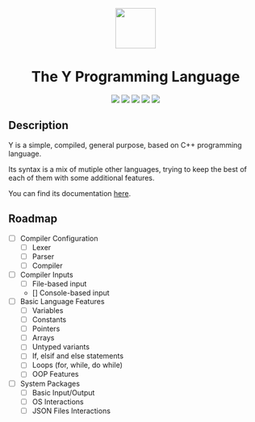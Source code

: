 <div align="center">
  <p>
    <img width="80" src="https://user-images.githubusercontent.com/99663083/191799790-a018c61b-4bfa-4e2b-b8fe-4ccf5d175756.png">
  </p>
  <h1>The Y Programming Language</h1>
  <div>
    <img src="https://img.shields.io/badge/version-ALPHA-524fff?style=for-the-badge">
    <img src="https://img.shields.io/badge/Status-In%20Progress-7aff7a?style=for-the-badge">
    <img src="https://img.shields.io/github/languages/code-size/the-ylang/y?label=size&style=for-the-badge">
    <img src="https://img.shields.io/badge/Made%20in-C++-00599C?logo=cplusplus&style=for-the-badge">
    <img src="https://img.shields.io/badge/Supported-Windows%20--%20Linux%20--%20MacOS-%231c8cbc?style=for-the-badge">
  </div>
</div>

## Description

Y is a simple, compiled, general purpose, based on C++ programming language.

Its syntax is a mix of mutiple other languages, trying to keep the best of each of them with some additional features.

You can find its documentation [here](https://github.com/The-Y-Programming-Language/y/wiki).

## Roadmap

- [ ] Compiler Configuration
  - [ ] Lexer
  - [ ] Parser
  - [ ] Compiler
- [ ] Compiler Inputs
  - [ ] File-based input
  - [] Console-based input
- [ ] Basic Language Features
  - [ ] Variables
  - [ ] Constants
  - [ ] Pointers
  - [ ] Arrays
  - [ ] Untyped variants
  - [ ] If, elsif and else statements
  - [ ] Loops (for, while, do while)
  - [ ] OOP Features
- [ ] System Packages
  - [ ] Basic Input/Output
  - [ ] OS Interactions
  - [ ] JSON Files Interactions
